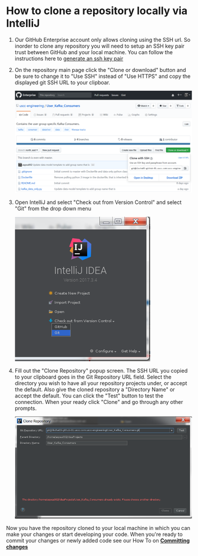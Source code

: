 # How to clone a repository locally via IntelliJ

1. Our GitHub Enterprise account only allows cloning using the SSH url. So inorder to clone any repository you will need to setup an SSH key pair trust between GitHub and your local machine. You can follow the instructions here to [generate an ssh key pair](../generate-ssh-key.md)

1. On the repository main page click the "Clone or download" button and be sure to change it to "Use SSH" instead of "Use HTTPS" and copy the displayed git SSH URL to your clipboar.

    ![clone or download](/images/clone_repo.png)

1. Open IntelliJ and select "Check out from Version Control" and select "Git" from the drop down menu

    ![check out from version control](/images/checkout_from_version_control.png)

1. Fill out the "Clone Repository" popup screen. The SSH URL you copied to your clipboard goes in the Git Repository URL field. Select the directory you wish to have all your repository projects under, or accept the default. Also give the cloned repository a "Directory Name" or accept the default. You can click the "Test" button to test the connection. When your ready click "Clone" and go through any other prompts.

    ![check from version control 2](/images/checkout_from_version_control_2.png)

Now you have the repository cloned to your local machine in which you can make your changes or start developing your code. When you're ready to commit your changes or newly added code see our How To on [**Committing changes**](commit.md)